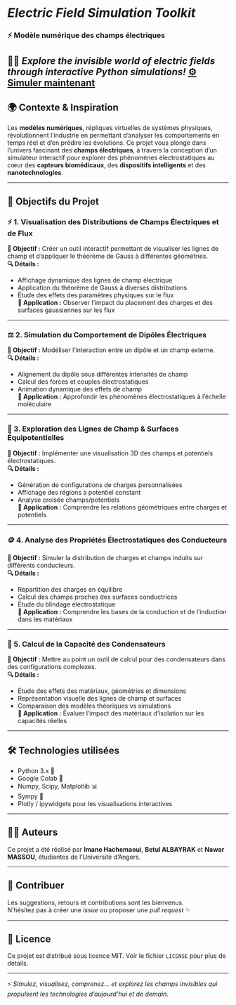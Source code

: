# *Electric Field Simulation Toolkit*
### ⚡ Modèle numérique des champs électriques   

🧠🔬 *Explore the invisible world of electric fields through interactive Python simulations!*
[**⚙️ Simuler maintenant**](https://colab.research.google.com/drive/11_iIF5pQxR6SDaSDSJTxyv_a-q3niSTh?usp=sharing)
---

## 🌍 Contexte & Inspiration

Les **modèles numériques**, répliques virtuelles de systèmes physiques, révolutionnent l’industrie en permettant d’analyser les comportements en temps réel et d’en prédire les évolutions. Ce projet vous plonge dans l’univers fascinant des **champs électriques**, à travers la conception d’un simulateur interactif pour explorer des phénomènes électrostatiques au cœur des **capteurs biomédicaux**, des **dispositifs intelligents** et des **nanotechnologies**.

---

## 🎯 Objectifs du Projet

### ⚡ 1. Visualisation des Distributions de Champs Électriques et de Flux  
**🎯 Objectif :** Créer un outil interactif permettant de visualiser les lignes de champ et d’appliquer le théorème de Gauss à différentes géométries.  
**🔍 Détails :**
- Affichage dynamique des lignes de champ électrique  
- Application du théorème de Gauss à diverses distributions  
- Étude des effets des paramètres physiques sur le flux  
**📌 Application :** Observer l’impact du placement des charges et des surfaces gaussiennes sur les flux  

---

### ⚖️ 2. Simulation du Comportement de Dipôles Électriques  
**🎯 Objectif :** Modéliser l’interaction entre un dipôle et un champ externe.  
**🔍 Détails :**
- Alignement du dipôle sous différentes intensités de champ  
- Calcul des forces et couples électrostatiques  
- Animation dynamique des effets de champ  
**📌 Application :** Approfondir les phénomènes électrostatiques à l’échelle moléculaire  

---

### 🧲 3. Exploration des Lignes de Champ & Surfaces Équipotentielles  
**🎯 Objectif :** Implémenter une visualisation 3D des champs et potentiels électrostatiques.  
**🔍 Détails :**
- Génération de configurations de charges personnalisées  
- Affichage des régions à potentiel constant  
- Analyse croisée champs/potentiels  
**📌 Application :** Comprendre les relations géométriques entre charges et potentiels  

---

### 🪙 4. Analyse des Propriétés Électrostatiques des Conducteurs  
**🎯 Objectif :** Simuler la distribution de charges et champs induits sur différents conducteurs.  
**🔍 Détails :**
- Répartition des charges en équilibre  
- Calcul des champs proches des surfaces conductrices  
- Étude du blindage électrostatique  
**📌 Application :** Comprendre les bases de la conduction et de l’induction dans les matériaux  

---

### 🧮 5. Calcul de la Capacité des Condensateurs  
**🎯 Objectif :** Mettre au point un outil de calcul pour des condensateurs dans des configurations complexes.  
**🔍 Détails :**
- Étude des effets des matériaux, géométries et dimensions  
- Représentation visuelle des lignes de champ et surfaces  
- Comparaison des modèles théoriques vs simulations  
**📌 Application :** Évaluer l’impact des matériaux d’isolation sur les capacités réelles  


---

## 🛠️ Technologies utilisées
- Python 3.x 🐍  
- Google Colab 📓  
- Numpy, Scipy, Matplotlib 📊  
- Sympy 🧮  
- Plotly / ipywidgets pour les visualisations interactives

---

## 👩‍💻 Auteurs

Ce projet a été réalisé par **Imane Hachemaoui**, **Betul ALBAYRAK** et **Nawar MASSOU**, étudiantes de l’Université d’Angers.

---

## 🤝 Contribuer
Les suggestions, retours et contributions sont les bienvenus.  
N’hésitez pas à créer une *issue* ou proposer une *pull request* ✨

---

## 📄 Licence

Ce projet est distribué sous licence MIT. Voir le fichier `LICENSE` pour plus de détails.

---

⚡ *Simulez, visualisez, comprenez… et explorez les champs invisibles qui propulsent les technologies d’aujourd’hui et de demain.*
